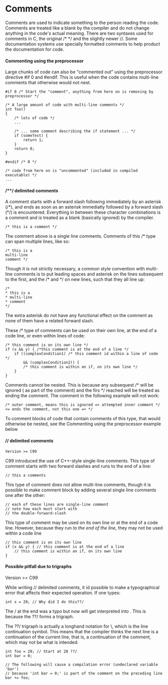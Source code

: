 # Comments

Comments are used to indicate something to the person reading the code. Comments are treated like a blank by the compiler
and do not change anything in the code's actual meaning. There are two syntaxes used for comments in C, the original /\* \*/
and the slightly newer //. Some documentation systems use specially formatted comments to help product the documentation
for code.

#### Commenting using the preprocessor

Large chunks of code can also be "commented out" using the preprocessor directive #if 0 and #endif. This is useful when the
code contains multi-line comments that otherwise would not nest.

```
#if 0 /* Start the "comment", anything from here on is removing by preprocessor */

/* A large amount of code with multi-line comments */
int foo()
{
    /* lots of code */
    ...

    /* ... some comment describing the if statement ... */
    if (someTest) {
        return 1;
    }
    return 0;
}

#endif /* 0 */

/* code from here on is "uncommented" (included in compiled executable) */
...

```

#### /\*\*/ delimited comments

A comment starts with a forward slash following immediately by an asterisk (/\*), and ends as soon as an asterisk
immediatly followed by a forward slash (\*/) is encountered. Everything in between these character combinations is a comment
and is treated as a blank (basically ignored) by the compiler.

```
/* this is a comment */
```

The comment above is a single line comments. Comments of this /\* type can span multiple lines, like so:

```
/* this is a
multi-line
comment */
```

Though it is not strictly necessary, a common style convention with multi-line comments is to put leading spaces
and asterisk on the lines subsequent to the first, and the /\* and \*/ on new lines, such that they all line up:

```
/*
* this is a
* multi-line
* comment
*/
```

The extra asterisk do not have any functional effect on the comment as none of them have a related forward slash.

These /\* type of comments can be used on their own line, at the end of a code line, or even within lines of code:

```
/* this comment is on its own line */
if (x && y) { /*this comment is at the end of a line */
    if ((complexCondition1) /* this comment id within a line of code */
        && (complexCondition2)) {
        /* this comment is within an if, on its own line */
    }
}
```

Comments cannot be nested. This is because any subsequest /\* will be ignored ( as part of the comment) and the firs \*/
reached will be treated as ending the comment. The comment in the following example will not work:

```
/* outer comment, means this is ignored => attempted inner comment */ <= ends the comment, not this one => */
```

To comment blocks of code that contain comments of this type, that would otherwise be nested, see the Commenting using the
preprocessor example below

#### // delimited comments

```
Version >= C99
```

C99 introduced the use of C++-style single-line comments. This type of comment starts with two forward slashes and runs to
the end of a line:

```
// this a comments
```

This type of comment does not allow multi-line comments, though it is possible to make comment block by adding several single
line comments one after the other:

```
// each of these lines are single-line comment
// note how each must start with
// the double-forward-slash
```

This type of comment may be used on its own line or at the end of a code line. However, because they run *to the end of the
line,* they may not be used within a code line

```
// this comment is on its own line
if (x && y) { // this comment is at the end of a line
    // this comment is within an if, on its own line
}
```

#### Possible pitfall due to trigraphs

Version >= C99

While writing // delimited comments, it id possible to make a typographical error that affects their expected
operation. If one types:

```
int x = 20; // Why did I do this??/
```

The / at the end was a typo but now will get interpreted into \. This is because the ??/ forms a trigraph.

The ??/ trigraph is actually a longhand notation for \\, which is the line continuation symbol. This means that the compiler
thinks the next line is a continuation of the current line, that is, a continuation of the comment, which may not be what is
intended.

```
int foo = 20; // Start at 20 ??/
int bar = 0;

// The following will cause a compilation error (undeclared variable 'bar')
// because 'int bar = 0;' is part of the comment on the preceding line
bar += foo;
```
